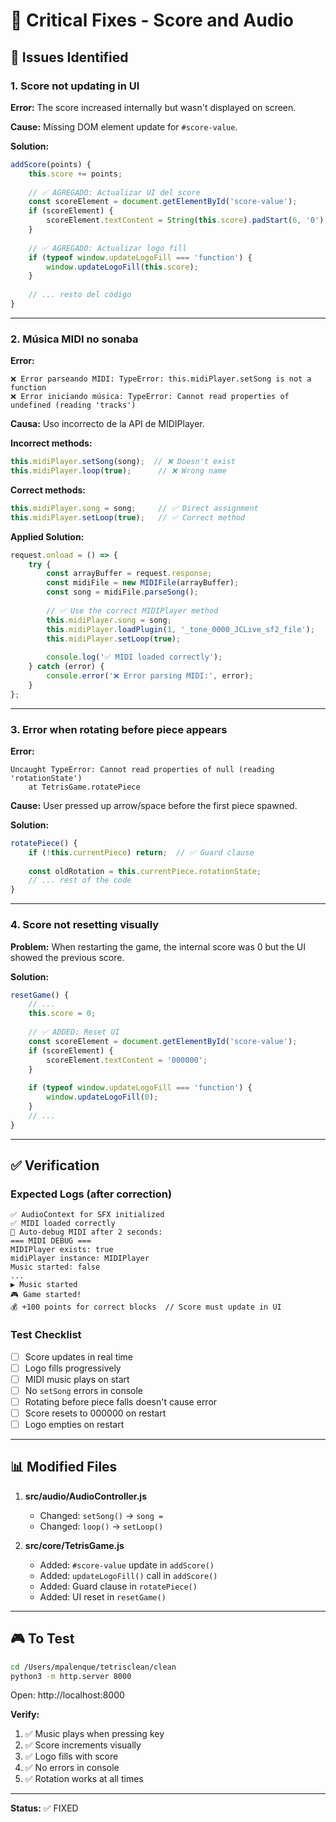 # 🔧 Critical Fixes - Score and Audio

## 🐛 Issues Identified

### 1. **Score not updating in UI**
**Error:** The score increased internally but wasn't displayed on screen.

**Cause:** Missing DOM element update for `#score-value`.

**Solution:**
```javascript
addScore(points) {
    this.score += points;
    
    // ✅ AGREGADO: Actualizar UI del score
    const scoreElement = document.getElementById('score-value');
    if (scoreElement) {
        scoreElement.textContent = String(this.score).padStart(6, '0');
    }
    
    // ✅ AGREGADO: Actualizar logo fill
    if (typeof window.updateLogoFill === 'function') {
        window.updateLogoFill(this.score);
    }
    
    // ... resto del código
}
```

---

### 2. **Música MIDI no sonaba**
**Error:**
```
❌ Error parseando MIDI: TypeError: this.midiPlayer.setSong is not a function
❌ Error iniciando música: TypeError: Cannot read properties of undefined (reading 'tracks')
```

**Causa:** Uso incorrecto de la API de MIDIPlayer.

**Incorrect methods:**
```javascript
this.midiPlayer.setSong(song);  // ❌ Doesn't exist
this.midiPlayer.loop(true);      // ❌ Wrong name
```

**Correct methods:**
```javascript
this.midiPlayer.song = song;     // ✅ Direct assignment
this.midiPlayer.setLoop(true);   // ✅ Correct method
```

**Applied Solution:**
```javascript
request.onload = () => {
    try {
        const arrayBuffer = request.response;
        const midiFile = new MIDIFile(arrayBuffer);
        const song = midiFile.parseSong();
        
        // ✅ Use the correct MIDIPlayer method
        this.midiPlayer.song = song;
        this.midiPlayer.loadPlugin(1, '_tone_0000_JCLive_sf2_file');
        this.midiPlayer.setLoop(true);
        
        console.log('✅ MIDI loaded correctly');
    } catch (error) {
        console.error('❌ Error parsing MIDI:', error);
    }
};
```

---

### 3. **Error when rotating before piece appears**
**Error:**
```
Uncaught TypeError: Cannot read properties of null (reading 'rotationState')
    at TetrisGame.rotatePiece
```

**Cause:** User pressed up arrow/space before the first piece spawned.

**Solution:**
```javascript
rotatePiece() {
    if (!this.currentPiece) return;  // ✅ Guard clause
    
    const oldRotation = this.currentPiece.rotationState;
    // ... rest of the code
}
```

---

### 4. **Score not resetting visually**
**Problem:** When restarting the game, the internal score was 0 but the UI showed the previous score.

**Solution:**
```javascript
resetGame() {
    // ...
    this.score = 0;
    
    // ✅ ADDED: Reset UI
    const scoreElement = document.getElementById('score-value');
    if (scoreElement) {
        scoreElement.textContent = '000000';
    }
    
    if (typeof window.updateLogoFill === 'function') {
        window.updateLogoFill(0);
    }
    // ...
}
```

---

## ✅ Verification

### Expected Logs (after correction)
```
✅ AudioContext for SFX initialized
✅ MIDI loaded correctly
🎵 Auto-debug MIDI after 2 seconds:
=== MIDI DEBUG ===
MIDIPlayer exists: true
midiPlayer instance: MIDIPlayer
Music started: false
...
▶️ Music started
🎮 Game started!
💰 +100 points for correct blocks  // Score must update in UI
```

### Test Checklist
- [ ] Score updates in real time
- [ ] Logo fills progressively
- [ ] MIDI music plays on start
- [ ] No `setSong` errors in console
- [ ] Rotating before piece falls doesn't cause error
- [ ] Score resets to 000000 on restart
- [ ] Logo empties on restart

---

## 📊 Modified Files

1. **src/audio/AudioController.js**
   - Changed: `setSong()` → `song = `
   - Changed: `loop()` → `setLoop()`

2. **src/core/TetrisGame.js**
   - Added: `#score-value` update in `addScore()`
   - Added: `updateLogoFill()` call in `addScore()`
   - Added: Guard clause in `rotatePiece()`
   - Added: UI reset in `resetGame()`

---

## 🎮 To Test

```bash
cd /Users/mpalenque/tetrisclean/clean
python3 -m http.server 8000
```

Open: http://localhost:8000

**Verify:**
1. ✅ Music plays when pressing key
2. ✅ Score increments visually
3. ✅ Logo fills with score
4. ✅ No errors in console
5. ✅ Rotation works at all times

---

**Status:** ✅ FIXED
